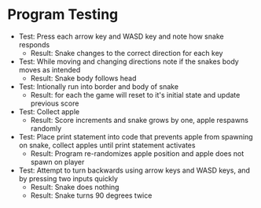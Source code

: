 # Program Testing
- Test: Press each arrow key and WASD key and note how snake responds 
  - Result: Snake changes to the correct direction for each key
- Test: While moving and changing directions note if the snakes body moves as intended
  - Result: Snake body follows head
- Test: Intionally run into border and body of snake
  - Result: for each the game will reset to it's initial state and update previous score
- Test: Collect apple
  - Result: Score increments and snake grows by one, apple respawns randomly
- Test: Place print statement into code that prevents apple from spawning on snake, collect apples until print statement activates
  - Result: Program re-randomizes apple position and apple does not spawn on player
- Test: Attempt to turn backwards using arrow keys and WASD keys, and by pressing two inputs quickly
  - Result: Snake does nothing
  - Result: Snake turns 90 degrees twice
